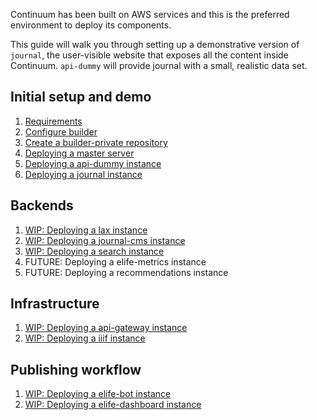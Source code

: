 Continuum has been built on AWS services and this is the preferred environment to deploy its components.

This guide will walk you through setting up a demonstrative version of `journal`, the user-visible website that exposes all the content inside Continuum. `api-dummy` will provide journal with a small, realistic data set.

## Initial setup and demo

1. [Requirements](requirements.md)
1. [Configure builder](builder.md)
1. [Create a builder-private repository](builder-private.md)
1. [Deploying a master server](deploy-master.md)
1. [Deploying a api-dummy instance](deploy-api-dummy.md)
1. [Deploying a journal instance](deploy-journal.md)

## Backends

1. [WIP: Deploying a lax instance](deploy-lax.md)
1. [WIP: Deploying a journal-cms instance](deploy-journal-cms.md)
1. [WIP: Deploying a search instance](deploy-search.md)
1. FUTURE: Deploying a elife-metrics instance
1. FUTURE: Deploying a recommendations instance

## Infrastructure

1. [WIP: Deploying a api-gateway instance](deploy-api-gateway.md)
1. [WIP: Deploying a iiif instance](deploy-api-gateway.md)

## Publishing workflow

1. [WIP: Deploying a elife-bot instance](deploy-elife-bot.md)
1. [WIP: Deploying a elife-dashboard instance](deploy-elife-dashboard.md)

